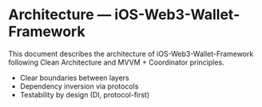 # Architecture — iOS-Web3-Wallet-Framework

This document describes the architecture of iOS-Web3-Wallet-Framework following Clean Architecture and MVVM + Coordinator principles.



- Clear boundaries between layers
- Dependency inversion via protocols
- Testability by design (DI, protocol-first)
